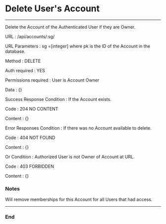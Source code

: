 # Delete User's Account

------------

Delete the Account of the Authenticated User if they are Owner.

URL : /api/accounts/:sg/

URL Parameters : sg =[integer] where pk is the ID of the Account in the database.

Method : DELETE

Auth required : YES

Permissions required : User is Account Owner

Data : {}

Success Response
Condition : If the Account exists.

Code : 204 NO CONTENT

Content : {}

Error Responses
Condition : If there was no Account available to delete.

Code : 404 NOT FOUND

Content : {}

Or
Condition : Authorized User is not Owner of Account at URL.

Code : 403 FORBIDDEN

Content : {}

### Notes
Will remove memberships for this Account for all Users that had access.

------------

### End